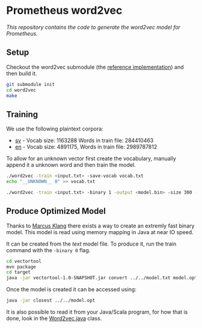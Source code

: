 # Prometheus word2vec
*This repository contains the code to generate the word2vec model for Prometheus.*

## Setup
Checkout the word2vec submodule (the [reference implementation](https://github.com/tmikolov/word2vec)) and then build it.
```bash
git submodule init
cd word2vec
make
```

## Training
We use the following plaintext corpora:

- [sv](https://www.dropbox.com/sh/r2hu8qo281u25n7/AABv2dpqtpnNIr7BAgPoloYja?dl=0) - Vocab size: 1163288 Words in train file: 284410463
- [en](https://www.dropbox.com/sh/lgzu8a90a0fvkl8/AAC_JbCXuOvuJMu7FTD5nnw9a?dl=0) - Vocab size: 4891175, Words in train file: 2989787812

To allow for an unknown vector first create the vocabulary, manually append it a
unknown word and then train the model.

```bash
./word2vec -train <input.txt> -save-vocab vocab.txt
echo "__UNKNOWN__ 0" >> vocab.txt
```

```bash
./word2vec -train <input.txt> -binary 1 -output <model.bin> -size 300 -window 5 -sample 1e-4 -negative 5 -hs 0 -cbow 1 -iter 3 -read-vocab vocab.txt -threads 4
```

## Produce Optimized Model
Thanks to [Marcus Klang](https://github.com/marcusklang) there exists a way to create an extremly fast binary model. This model is read using memory mapping in Java at near IO speed.

It can be created from the *text* model file. To produce it, run the train command with the `-binary 0` flag.

```bash
cd vectortool
mvn package
cd target
java -jar vectortool-1.0-SNAPSHOT.jar convert ../../model.txt model.opt
```

Once the model is created it can be accessed using:
```bash
java -jar closest ../../model.opt
```
It is also possible to read it from your Java/Scala program, for how that is done, look in the [Word2vec.java](vectortool/src/main/java/se/lth/cs/nlp/Word2vec.java) class.
